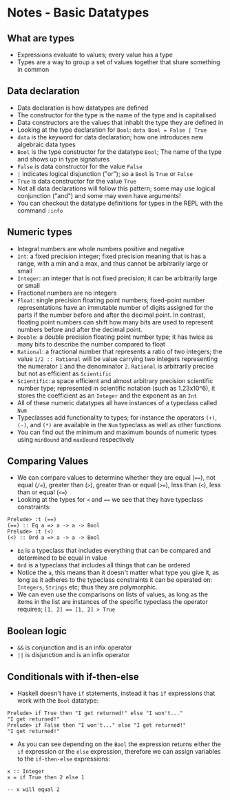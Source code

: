 # Notes - Basic Datatypes

## What are types
- Expressions evaluate to values; every value has a type
- Types are a way to group a set of values together that share something in common

## Data declaration
- Data declaration is how datatypes are defined
- The constructor for the type is the name of the type and is capitalised
- Data constructors are the values that inhabit the type they are defined in
- Looking at the type declaration for `Bool`: `data Bool = False | True`
- `data` is the keyword for data declaration; how one introduces new algebraic data types
- `Bool` is the type constructor for the datatype `Bool`; The name of the type and shows up in type signatures
- `False` is data constructor for the value `False`
- `|` indicates logical disjunction ("or"); so a `Bool` is `True` or `False`
- `True` is data constructor for the value `True`
- Not all data declarations will follow this pattern; some may use logical conjunction ("and") and some may even have arguments!
- You can checkout the datatype definitions for types in the REPL with the command `:info`

## Numeric types
- Integral numbers are whole numbers positive and negative
- `Int`: a fixed precision integer; fixed precision meaning that is has a range, with a min and a max, and thus cannot be arbitrarily large or small
- `Integer`: an integer that is not fixed precision; it can be arbitrarily large or small
- Fractional numbers are no integers
- `Float`: single precision floating point numbers; fixed-point number representations have an immutable number of digits assigned for the parts if the number before and after the decimal point. In contrast, floating point numbers can shift how many bits are used to represent numbers before and after the decimal point.
- `Double`: a double precision floating point number type; it has twice as many bits to describe the number compared to float
- `Rational`: a fractional number that represents a ratio of two integers; the value `1/2 :: Rational` will be value carrying two integers representing the numerator `1` and the denominator `2`. `Rational` is arbitrarily precise but not as efficient as `Scientific`
- `Scientific`: a space efficient and almost arbitrary precision scientific number type; represented in scientific notation (such as 1.23x10^6), it stores the coefficient as an `Integer` and the exponent as an `Int`
- All of these numeric datatypes  all have instances of a typeclass called `Num`
- Typeclasses add functionality to types; for instance the operators `(+)`, `(-)`, and `(*)` are available in the `Num` typeclass as well as other functions
- You can find out the minimum and maximum bounds of numeric types using `minBound` and `maxBound` respectively

## Comparing Values
- We can compare values to determine whether they are equal (`==`), not equal (`/=`), greater than (`>`), greater than or equal (`>=`), less than (`<`), less than or equal (`<=`)
- Looking at the types for `<` and `==` we see that they have typeclass constraints:
```
Prelude> :t (==)
(==) :: Eq a => a -> a -> Bool
Prelude> :t (<)
(<) :: Ord a => a -> a -> Bool
```
- `Eq` is a typeclass that includes everything that can be compared and determined to be equal in value
- `Ord` is a typeclass that includes all things that can be ordered
- Notice the `a`, this means than it doesn't matter what type you give it, as long as it adheres to the typeclass constraints it can be operated on: `Integers`, `Strings` etc; thus they are polymorphic.
- We can even use the comparisons on lists of values, as long as the items in the list are instances of the specific typeclass the operator requires; `[1, 2] == [1, 2] > True`

## Boolean logic
- `&&` is conjunction and is an infix operator
- `||` is disjunction and is an infix operator

## Conditionals with if-then-else
- Haskell doesn't have `if` statements, instead it has `if` expressions that work with the `Bool` datatype:
```
Prelude> if True then "I get returned!" else "I won't..."
"I get returned!"
Prelude> if False then "I won't..." else "I get returned!"
"I get returned!"
```
- As you can see depending on the `Bool` the expression returns either the `if` expression or the `else` expression, therefore we can assign variables to the `if-then-else` expressions:
```
x :: Integer
x = if True then 2 else 1

-- x will equal 2
```
